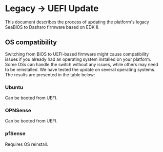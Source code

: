 # Legacy -> UEFI Update

This document describes the process of updating the platform's legacy SeaBIOS
to Dasharo firmware based on EDK II.

## OS compatibility

Switching from BIOS to UEFI-based firmware might cause compatibility issues if
you already had an operating system installed on your platform. Some OSs can
handle the switch without any issues, while others may need to be reinstalled.
We have tested the update on several operating systems. The results are
presented in the table below:

### Ubuntu

Can be booted from UEFI.

### OPNSense

Can be booted from UEFI.

### pfSense

Requires OS reinstall.
